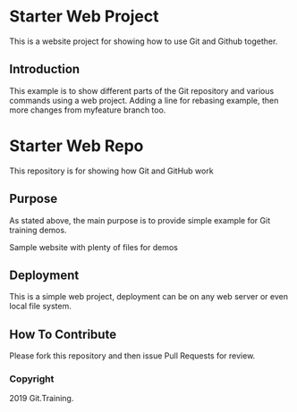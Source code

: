 # Starter Web Project

This is a website project for showing how to use Git and Github together.

## Introduction

This example is to show different parts of the Git repository and various commands using a web project. Adding a line for rebasing example, then more changes from myfeature branch too.

# Starter Web Repo

This repository is for showing how Git and GitHub work

## Purpose

As stated above, the main purpose is to provide simple example for Git training demos.

Sample website with plenty of files for demos

## Deployment

This is a simple web project, deployment can be on any web server or even local file system.

## How To Contribute

Please fork this repository and then issue Pull Requests for review.

### Copyright

2019 Git.Training.